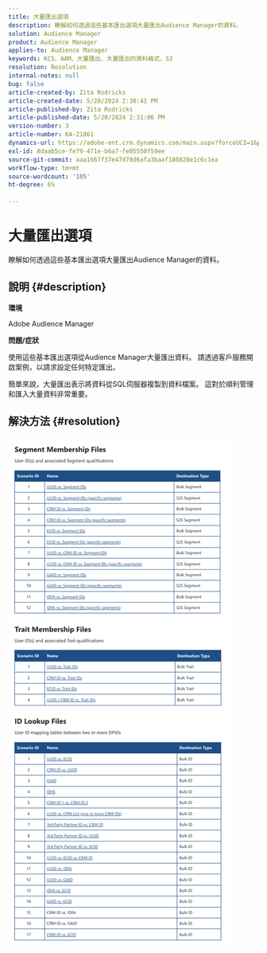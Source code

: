 ```yaml
---
title: 大量匯出選項
description: 瞭解如何透過這些基本匯出選項大量匯出Audience Manager的資料。
solution: Audience Manager
product: Audience Manager
applies-to: Audience Manager
keywords: KCS、AAM、大量匯出、大量匯出的資料格式、S3
resolution: Resolution
internal-notes: null
bug: false
article-created-by: Zita Rodricks
article-created-date: 5/20/2024 2:30:41 PM
article-published-by: Zita Rodricks
article-published-date: 5/20/2024 2:31:06 PM
version-number: 3
article-number: KA-21861
dynamics-url: https://adobe-ent.crm.dynamics.com/main.aspx?forceUCI=1&pagetype=entityrecord&etn=knowledgearticle&id=ae9caa87-b516-ef11-9f8a-6045bd006b25
exl-id: 8daab5ce-fe79-471e-b6a7-fe05550f59ee
source-git-commit: aaa1667f37e47d78d6afa3baaf180828e1c6c1ea
workflow-type: tm+mt
source-wordcount: '105'
ht-degree: 6%

---
```


# 大量匯出選項


瞭解如何透過這些基本匯出選項大量匯出Audience Manager的資料。

## 說明 {#description}


<b>環境 </b>

Adobe Audience Manager

<b>問題/症狀</b>

使用這些基本匯出選項從Audience Manager大量匯出資料。 請透過客戶服務開啟案例，以請求設定任何特定匯出。

簡單來說，大量匯出表示將資料從SQL伺服器複製到資料檔案。 這對於順利管理和匯入大量資料非常重要。


## 解決方法 {#resolution}


![](assets/2c0f443a-d2d7-ed11-a7c7-6045bd006268.png)

